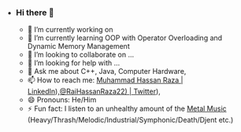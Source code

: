 - ### Hi there 👋

  

  - 🔭 I’m currently working on 
  - 🌱 I’m currently learning OOP with Operator Overloading and Dynamic Memory Management
  - 👯 I’m looking to collaborate on ...
  - 🤔 I’m looking for help with ...
  - 💬 Ask me about C++, Java, Computer Hardware, 
  - 📫 How to reach me: [Muhammad Hassan Raza | LinkedIn](https://www.linkedin.com/in/hassanraza22/)),[@RaiHassanRaza22) | Twitter](https://twitter.com/RaiHassanRaza22)), 
  - 😄 Pronouns: He/Him
  - ⚡ Fun fact: I listen to an unhealthy amount of the [Metal Music](https://open.spotify.com/playlist/5yI3pbAJjKWaHxaU9PENwX) (Heavy/Thrash/Melodic/Industrial/Symphonic/Death/Djent etc.)
    

